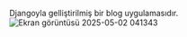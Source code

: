 Djangoyla gelliştirilmiş bir blog uygulamasıdır.
![Ekran görüntüsü 2025-05-02 041343](https://github.com/user-attachments/assets/c62d3f0c-64f6-4006-96c6-6a8210e6d5d2)
